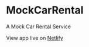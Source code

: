 # MockCarRental

A Mock Car Rental Service

View app live on [Netlify](https://mock-carrentals.netlify.app/)

